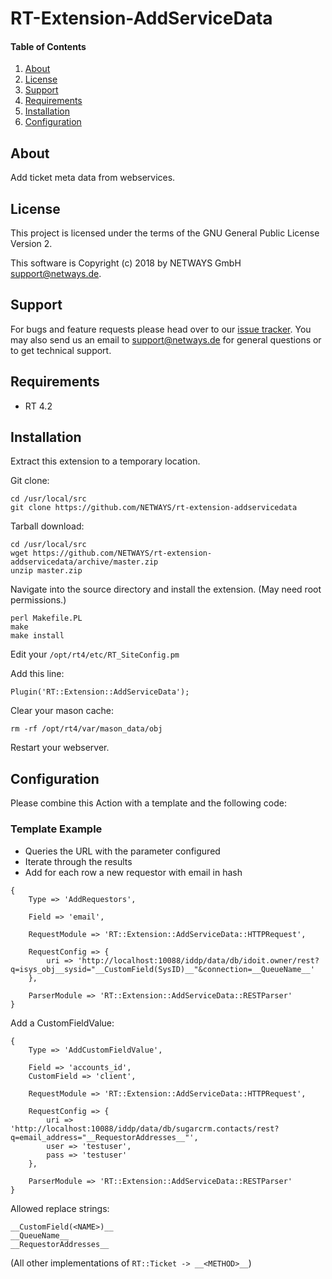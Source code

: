 # RT-Extension-AddServiceData

#### Table of Contents

1. [About](#about)
2. [License](#license)
3. [Support](#support)
4. [Requirements](#requirements)
5. [Installation](#installation)
6. [Configuration](#configuration)

## About

Add ticket meta data from webservices.

## License

This project is licensed under the terms of the GNU General Public License Version 2.

This software is Copyright (c) 2018 by NETWAYS GmbH [support@netways.de](mailto:support@netways.de).

## Support

For bugs and feature requests please head over to our [issue tracker](https://github.com/NETWAYS/rt-extension-addservicedata/issues).
You may also send us an email to [support@netways.de](mailto:support@netways.de) for general questions or to get technical support.

## Requirements

- RT 4.2

## Installation

Extract this extension to a temporary location.

Git clone:

    cd /usr/local/src
    git clone https://github.com/NETWAYS/rt-extension-addservicedata

Tarball download:

    cd /usr/local/src
    wget https://github.com/NETWAYS/rt-extension-addservicedata/archive/master.zip
    unzip master.zip

Navigate into the source directory and install the extension. (May need root permissions.)

    perl Makefile.PL
    make
    make install

Edit your `/opt/rt4/etc/RT_SiteConfig.pm`

Add this line:

    Plugin('RT::Extension::AddServiceData');

Clear your mason cache:

    rm -rf /opt/rt4/var/mason_data/obj

Restart your webserver.

## Configuration

Please combine this Action with a template and the following code:

### Template Example

- Queries the URL with the parameter configured
- Iterate through the results
- Add for each row a new requestor with email in hash

```
{
    Type => 'AddRequestors',

    Field => 'email',

    RequestModule => 'RT::Extension::AddServiceData::HTTPRequest',

    RequestConfig => {
        uri => 'http://localhost:10088/iddp/data/db/idoit.owner/rest?q=isys_obj__sysid="__CustomField(SysID)__"&connection=__QueueName__'
    },

    ParserModule => 'RT::Extension::AddServiceData::RESTParser'
}
```

Add a CustomFieldValue:

```
{
    Type => 'AddCustomFieldValue',

    Field => 'accounts_id',
    CustomField => 'client',

    RequestModule => 'RT::Extension::AddServiceData::HTTPRequest',

    RequestConfig => {
        uri => 'http://localhost:10088/iddp/data/db/sugarcrm.contacts/rest?q=email_address="__RequestorAddresses__"',
        user => 'testuser',
        pass => 'testuser'
    },

    ParserModule => 'RT::Extension::AddServiceData::RESTParser'
}
```

Allowed replace strings:

```
__CustomField(<NAME>)__
__QueueName__
__RequestorAddresses__
```

(All other implementations of `RT::Ticket -> __<METHOD>__`)
